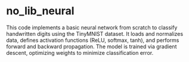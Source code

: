 # no_lib_neural
This code implements a basic neural network from scratch to classify handwritten digits using the TinyMNIST dataset. It loads and normalizes data, defines activation functions (ReLU, softmax, tanh), and performs forward and backward propagation. The model is trained via gradient descent, optimizing weights to minimize classification error.
